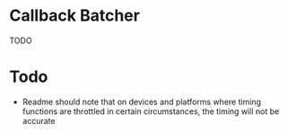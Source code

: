 # Callback Batcher

TODO

# Todo

- Readme should note that on devices and platforms where timing functions are throttled in certain circumstances, the timing will not be accurate
